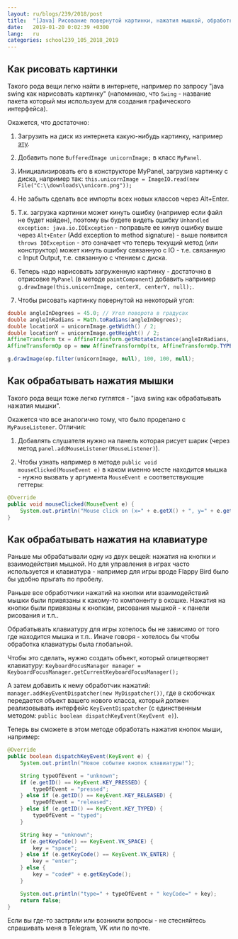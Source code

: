 ```yaml
---
layout: ru/blogs/239/2018/post
title:  "[Java] Рисование повернутой картинки, нажатия мышкой, обработка клавиатуры"
date:   2019-01-20 0:02:39 +0300
lang:   ru
categories: school239_105_2018_2019
---
```


Как рисовать картинки
---------------------

Такого рода вещи легко найти в интернете, например по запросу "java swing как нарисовать картинку" (напоминаю, что ```Swing``` - название пакета который мы используем для создания графического интерфейса).

Окажется, что достаточно:

1) Загрузить на диск из интернета какую-нибудь картинку, например [эту](/static/unicorn.png).

2) Добавить поле ```BufferedImage unicornImage;``` в класс ```MyPanel```.

3) Инициализировать его в конструкторе MyPanel, загрузив картинку с диска, например так: ```this.unicornImage = ImageIO.read(new File("C:\\downloads\\unicorn.png"));```

4) Не забыть сделать все импорты всех новых классов через Alt+Enter.

5) Т.к. загрузка картинки может кинуть ошибку (например если файл не будет найден), поэтому вы будете видеть ошибку ```Unhandled exception: java.io.IOException``` - поправьте ее кинув ошибку выше через ```Alt+Enter``` (Add exception to method signature) - выше появится ```throws IOException``` - это означает что теперь текущий метод (или конструктор) может кинуть ошибку связанную с IO - т.е. связанную с Input Output, т.е. связанную с чтением с диска.

6) Теперь надо нарисовать загруженную картинку - достаточно в отрисовке ```MyPanel``` (в методе ```paintComponent```) добавить например ```g.drawImage(this.unicornImage, centerX, centerY, null);```.

7) Чтобы рисовать картинку повернутой на некоторый угол:

```java
double angleInDegrees = 45.0; // Угол поворота в градусах
double angleInRadians = Math.toRadians(angleInDegrees);
double locationX = unicornImage.getWidth() / 2;
double locationY = unicornImage.getHeight() / 2;
AffineTransform tx = AffineTransform.getRotateInstance(angleInRadians, locationX, locationY);
AffineTransformOp op = new AffineTransformOp(tx, AffineTransformOp.TYPE_BILINEAR);

g.drawImage(op.filter(unicornImage, null), 100, 100, null);
```

Как обрабатывать нажатия мышки
------------------------------

Такого рода вещи тоже легко гуглятся - "java swing как обрабатывать нажатия мышки".

Окажется что все аналогично тому, что было проделано с ```MyPauseListener```. Отличия:

1) Добавлять слушателя нужно на панель которая рисует шарик (через метод ```panel.addMouseListener(MouseListener)```).

2) Чтобы узнать например в методе ```public void mouseClicked(MouseEvent e)``` в каком именно месте находится мышка - нужно вызвать у аргумента ```MouseEvent e``` соответствующие геттеры:

```java
@Override
public void mouseClicked(MouseEvent e) {
    System.out.println("Mouse click on (x=" + e.getX() + ", y=" + e.getY() + ")");
}
```

Как обрабатывать нажатия на клавиатуре
--------------------------------------

Раньше мы обрабатывали одну из двух вещей: нажатия на кнопки и взаимодействия мышкой. Но для управления в играх часто используется и клавиатура - например для игры вроде Flappy Bird было бы удобно прыгать по пробелу.

Раньше все обработчики нажатий на кнопки или взаимодействий мышки были привязаны к какому-то компоненту в окошке. Нажатия на кнопки были привязаны к кнопкам, рисования мышкой - к панели рисования и т.п..

Обрабатывать клавиатуру для игры хотелось бы не зависимо от того где находится мышка и т.п.. Иначе говоря - хотелось бы чтобы обработка клавиатуры была глобальной.

Чтобы это сделать, нужно создать объект, который олицетворяет клавиатуру: ```KeyboardFocusManager manager = KeyboardFocusManager.getCurrentKeyboardFocusManager();```

А затем добавить к нему обработчик нажатий: ```manager.addKeyEventDispatcher(new MyDispatcher())```, где в скобочках передается объект вашего нового класса, который должен реализовывать интерфейс ```KeyEventDispatcher``` (с единственным методом: ```public boolean dispatchKeyEvent(KeyEvent e)```).

Теперь вы сможете в этом методе обработать нажатия кнопок мыши, например:

```java
@Override
public boolean dispatchKeyEvent(KeyEvent e) {
    System.out.println("Новое событие кнопок клавиатуры!");

    String typeOfEvent = "unknown";
    if (e.getID() == KeyEvent.KEY_PRESSED) {
        typeOfEvent = "pressed";
    } else if (e.getID() == KeyEvent.KEY_RELEASED) {
        typeOfEvent = "released";
    } else if (e.getID() == KeyEvent.KEY_TYPED) {
        typeOfEvent = "typed";
    }

    String key = "unknown";
    if (e.getKeyCode() == KeyEvent.VK_SPACE) {
        key = "space";
    } else if (e.getKeyCode() == KeyEvent.VK_ENTER) {
        key = "enter";
    } else {
        key = "code#" + e.getKeyCode();
    }

    System.out.println("type=" + typeOfEvent + " keyCode=" + key);
    return false;
}
```

Если вы где-то застряли или возникли вопросы - не стесняйтесь спрашивать меня в Telegram, VK или по почте.
